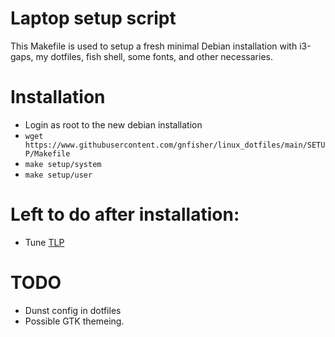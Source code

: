 # Laptop setup script

This Makefile is used to setup a fresh minimal Debian installation with i3-gaps,
my dotfiles, fish shell, some fonts, and other necessaries.

# Installation

- Login as root to the new debian installation
- `wget
  https://www.githubusercontent.com/gnfisher/linux_dotfiles/main/SETUP/Makefile`
- `make setup/system`
- `make setup/user`

# Left to do after installation:

- Tune [TLP](https://linrunner.de/tlp/installation/debian.html)

# TODO

- Dunst config in dotfiles
- Possible GTK themeing.
